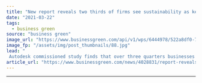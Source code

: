 ```yaml
---
title: "New report reveals two thirds of firms see sustainability as key to corporate strategy"
date: "2021-03-22"
tags: 
  - business green
source: "business green"
image_url: "https://www.businessgreen.com/api/v1/wps/6444978/522a8df0-7bd5-4929-b7a9-ab07bb343272/2/iStock-1222647141-185x114.jpg"
image_fp: "/assets/img/post_thumbnails/88.jpg"
lead: "
 Autodesk commissioned study finds that over three quarters businesses believe embracing sustainability measures gives them a strategic edge ..."
article_url: "https://www.businessgreen.com/news/4028831/report-reveals-thirds-firms-sustainability-key-corporate-strategy"
---
```


---
